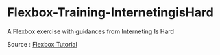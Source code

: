 # Flexbox-Training-InternetingisHard
A Flexbox exercise with guidances from Interneting Is Hard

Source : [Flexbox Tutorial](https://www.internetingishard.com/html-and-css/flexbox/#wrapping-flex-items)
